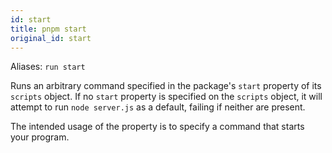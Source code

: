 ```yaml
---
id: start
title: pnpm start
original_id: start
---
```


Aliases: `run start`

Runs an arbitrary command specified in the package's `start` property of its
`scripts` object. If no `start` property is specified on the `scripts` object,
it will attempt to run `node server.js` as a default, failing if neither are
present.

The intended usage of the property is to specify a command that starts your
program.
